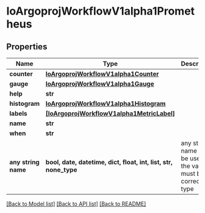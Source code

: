 # IoArgoprojWorkflowV1alpha1Prometheus


## Properties
Name | Type | Description | Notes
------------ | ------------- | ------------- | -------------
**counter** | [**IoArgoprojWorkflowV1alpha1Counter**](IoArgoprojWorkflowV1alpha1Counter.md) |  | [optional] 
**gauge** | [**IoArgoprojWorkflowV1alpha1Gauge**](IoArgoprojWorkflowV1alpha1Gauge.md) |  | [optional] 
**help** | **str** |  | [optional] 
**histogram** | [**IoArgoprojWorkflowV1alpha1Histogram**](IoArgoprojWorkflowV1alpha1Histogram.md) |  | [optional] 
**labels** | [**[IoArgoprojWorkflowV1alpha1MetricLabel]**](IoArgoprojWorkflowV1alpha1MetricLabel.md) |  | [optional] 
**name** | **str** |  | [optional] 
**when** | **str** |  | [optional] 
**any string name** | **bool, date, datetime, dict, float, int, list, str, none_type** | any string name can be used but the value must be the correct type | [optional]

[[Back to Model list]](../README.md#documentation-for-models) [[Back to API list]](../README.md#documentation-for-api-endpoints) [[Back to README]](../README.md)


